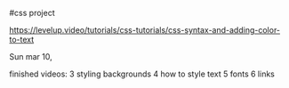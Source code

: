#css project

https://levelup.video/tutorials/css-tutorials/css-syntax-and-adding-color-to-text

Sun mar 10, 

finished videos:
3 styling backgrounds
4 how to style text
5 fonts
6 links
